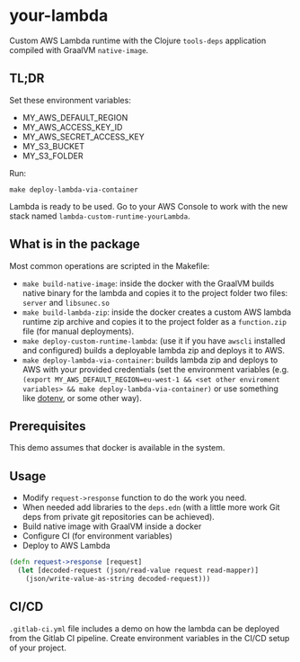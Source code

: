 # your-lambda

Custom AWS Lambda runtime with the Clojure `tools-deps` application compiled with GraalVM `native-image`.

## TL;DR

Set these environment variables:
- MY_AWS_DEFAULT_REGION
- MY_AWS_ACCESS_KEY_ID
- MY_AWS_SECRET_ACCESS_KEY
- MY_S3_BUCKET
- MY_S3_FOLDER

Run:
```
make deploy-lambda-via-container
```

Lambda is ready to be used. Go to your AWS Console to work with the new stack named `lambda-custom-runtime-yourLambda`.

## What is in the package

Most common operations are scripted in the Makefile:
- `make build-native-image`: inside the docker with the GraalVM builds native binary for the lambda and copies it to the project folder two files: `server` and `libsunec.so`
- `make build-lambda-zip`: inside the docker creates a custom AWS lambda runtime zip archive and copies it to the project folder as a `function.zip` file (for manual deployments).
- `make deploy-custom-runtime-lambda`: (use it if you have `awscli` installed and configured) builds a deployable lambda zip and deploys it to AWS.
- `make deploy-lambda-via-container`: builds lambda zip and deploys to AWS with your provided credentials (set the environment variables (e.g. `(export MY_AWS_DEFAULT_REGION=eu-west-1 && <set other enviroment variables> && make deploy-lambda-via-container)` or use something like [dotenv](https://github.com/robbyrussell/oh-my-zsh/tree/master/plugins/dotenv), or some other way).

## Prerequisites

This demo assumes that docker is available in the system.

## Usage

- Modify `request->response` function to do the work you need.
- When needed add libraries to the `deps.edn` (with a little more work Git deps from private git repositories can be achieved).
- Build native image with GraalVM inside a docker
- Configure CI (for environment variables)
- Deploy to AWS Lambda

```clojure
(defn request->response [request]
  (let [decoded-request (json/read-value request read-mapper)]
    (json/write-value-as-string decoded-request)))
```

## CI/CD

`.gitlab-ci.yml` file includes a demo on how the lambda can be deployed from the Gitlab CI pipeline. Create environment variables in the CI/CD setup of your project.
